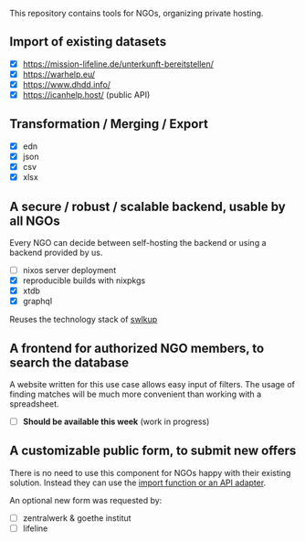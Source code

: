 This repository contains tools for NGOs, organizing private hosting.

## Import of existing datasets

- [x] https://mission-lifeline.de/unterkunft-bereitstellen/
- [x] https://warhelp.eu/
- [x] https://www.dhdd.info/
- [x] https://icanhelp.host/ (public API)

## Transformation / Merging / Export

- [x] edn
- [x] json
- [x] csv
- [x] xlsx

## A secure / robust / scalable **backend**, usable by all NGOs

Every NGO can decide between self-hosting the backend or using a backend provided by us.

- [ ] nixos server deployment
- [x] reproducible builds with nixpkgs
- [x] xtdb
- [x] graphql

Reuses the technology stack of [swlkup](https://github.com/johannesloetzsch/swlkup)

## A frontend for authorized NGO members, to **search** the database

A website written for this use case allows easy input of filters. The usage of finding matches will be much more convenient than working with a spreadsheet.

- [ ] **Should be available this week** (work in progress)

## A customizable public form, to submit new offers

There is no need to use this component for NGOs happy with their existing solution. Instead they can use the [import function or an API adapter](#import-of-existing-datasets).

An optional new form was requested by:

- [ ] zentralwerk & goethe institut
- [ ] lifeline
